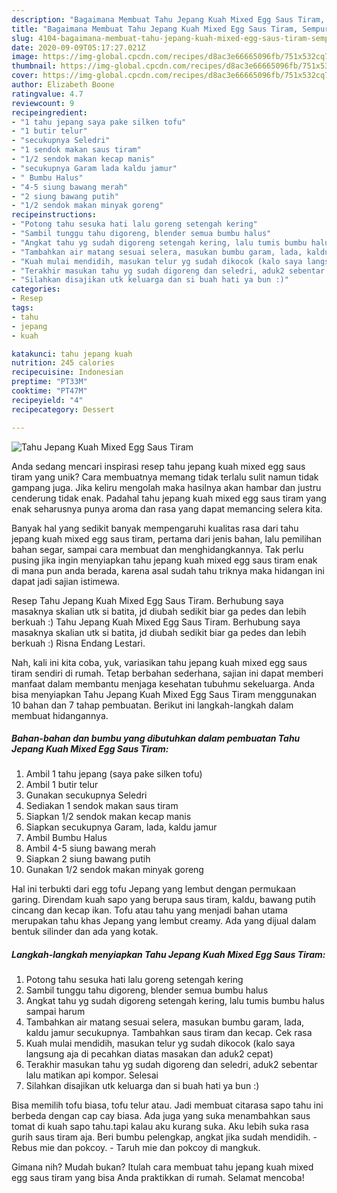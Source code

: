 ```yaml
---
description: "Bagaimana Membuat Tahu Jepang Kuah Mixed Egg Saus Tiram, Sempurna"
title: "Bagaimana Membuat Tahu Jepang Kuah Mixed Egg Saus Tiram, Sempurna"
slug: 4104-bagaimana-membuat-tahu-jepang-kuah-mixed-egg-saus-tiram-sempurna
date: 2020-09-09T05:17:27.021Z
image: https://img-global.cpcdn.com/recipes/d8ac3e66665096fb/751x532cq70/tahu-jepang-kuah-mixed-egg-saus-tiram-foto-resep-utama.jpg
thumbnail: https://img-global.cpcdn.com/recipes/d8ac3e66665096fb/751x532cq70/tahu-jepang-kuah-mixed-egg-saus-tiram-foto-resep-utama.jpg
cover: https://img-global.cpcdn.com/recipes/d8ac3e66665096fb/751x532cq70/tahu-jepang-kuah-mixed-egg-saus-tiram-foto-resep-utama.jpg
author: Elizabeth Boone
ratingvalue: 4.7
reviewcount: 9
recipeingredient:
- "1 tahu jepang saya pake silken tofu"
- "1 butir telur"
- "secukupnya Seledri"
- "1 sendok makan saus tiram"
- "1/2 sendok makan kecap manis"
- "secukupnya Garam lada kaldu jamur"
- " Bumbu Halus"
- "4-5 siung bawang merah"
- "2 siung bawang putih"
- "1/2 sendok makan minyak goreng"
recipeinstructions:
- "Potong tahu sesuka hati lalu goreng setengah kering"
- "Sambil tunggu tahu digoreng, blender semua bumbu halus"
- "Angkat tahu yg sudah digoreng setengah kering, lalu tumis bumbu halus sampai harum"
- "Tambahkan air matang sesuai selera, masukan bumbu garam, lada, kaldu jamur secukupnya. Tambahkan saus tiram dan kecap. Cek rasa"
- "Kuah mulai mendidih, masukan telur yg sudah dikocok (kalo saya langsung aja di pecahkan diatas masakan dan aduk2 cepat)"
- "Terakhir masukan tahu yg sudah digoreng dan seledri, aduk2 sebentar lalu matikan api kompor. Selesai"
- "Silahkan disajikan utk keluarga dan si buah hati ya bun :)"
categories:
- Resep
tags:
- tahu
- jepang
- kuah

katakunci: tahu jepang kuah 
nutrition: 245 calories
recipecuisine: Indonesian
preptime: "PT33M"
cooktime: "PT47M"
recipeyield: "4"
recipecategory: Dessert

---
```



![Tahu Jepang Kuah Mixed Egg Saus Tiram](https://img-global.cpcdn.com/recipes/d8ac3e66665096fb/751x532cq70/tahu-jepang-kuah-mixed-egg-saus-tiram-foto-resep-utama.jpg)

Anda sedang mencari inspirasi resep tahu jepang kuah mixed egg saus tiram yang unik? Cara membuatnya memang tidak terlalu sulit namun tidak gampang juga. Jika keliru mengolah maka hasilnya akan hambar dan justru cenderung tidak enak. Padahal tahu jepang kuah mixed egg saus tiram yang enak seharusnya punya aroma dan rasa yang dapat memancing selera kita.

Banyak hal yang sedikit banyak mempengaruhi kualitas rasa dari tahu jepang kuah mixed egg saus tiram, pertama dari jenis bahan, lalu pemilihan bahan segar, sampai cara membuat dan menghidangkannya. Tak perlu pusing jika ingin menyiapkan tahu jepang kuah mixed egg saus tiram enak di mana pun anda berada, karena asal sudah tahu triknya maka hidangan ini dapat jadi sajian istimewa.

Resep Tahu Jepang Kuah Mixed Egg Saus Tiram. Berhubung saya masaknya skalian utk si batita, jd diubah sedikit biar ga pedes dan lebih berkuah :) Tahu Jepang Kuah Mixed Egg Saus Tiram. Berhubung saya masaknya skalian utk si batita, jd diubah sedikit biar ga pedes dan lebih berkuah :) Risna Endang Lestari.


Nah, kali ini kita coba, yuk, variasikan tahu jepang kuah mixed egg saus tiram sendiri di rumah. Tetap berbahan sederhana, sajian ini dapat memberi manfaat dalam membantu menjaga kesehatan tubuhmu sekeluarga. Anda bisa menyiapkan Tahu Jepang Kuah Mixed Egg Saus Tiram menggunakan 10 bahan dan 7 tahap pembuatan. Berikut ini langkah-langkah dalam membuat hidangannya.

<!--inarticleads1-->

##### Bahan-bahan dan bumbu yang dibutuhkan dalam pembuatan Tahu Jepang Kuah Mixed Egg Saus Tiram:

1. Ambil 1 tahu jepang (saya pake silken tofu)
1. Ambil 1 butir telur
1. Gunakan secukupnya Seledri
1. Sediakan 1 sendok makan saus tiram
1. Siapkan 1/2 sendok makan kecap manis
1. Siapkan secukupnya Garam, lada, kaldu jamur
1. Ambil  Bumbu Halus
1. Ambil 4-5 siung bawang merah
1. Siapkan 2 siung bawang putih
1. Gunakan 1/2 sendok makan minyak goreng


Hal ini terbukti dari egg tofu Jepang yang lembut dengan permukaan garing. Direndam kuah sapo yang berupa saus tiram, kaldu, bawang putih cincang dan kecap ikan. Tofu atau tahu yang menjadi bahan utama merupakan tahu khas Jepang yang lembut creamy. Ada yang dijual dalam bentuk silinder dan ada yang kotak. 

<!--inarticleads2-->

##### Langkah-langkah menyiapkan Tahu Jepang Kuah Mixed Egg Saus Tiram:

1. Potong tahu sesuka hati lalu goreng setengah kering
1. Sambil tunggu tahu digoreng, blender semua bumbu halus
1. Angkat tahu yg sudah digoreng setengah kering, lalu tumis bumbu halus sampai harum
1. Tambahkan air matang sesuai selera, masukan bumbu garam, lada, kaldu jamur secukupnya. Tambahkan saus tiram dan kecap. Cek rasa
1. Kuah mulai mendidih, masukan telur yg sudah dikocok (kalo saya langsung aja di pecahkan diatas masakan dan aduk2 cepat)
1. Terakhir masukan tahu yg sudah digoreng dan seledri, aduk2 sebentar lalu matikan api kompor. Selesai
1. Silahkan disajikan utk keluarga dan si buah hati ya bun :)


Bisa memilih tofu biasa, tofu telur atau. Jadi membuat citarasa sapo tahu ini berbeda dengan cap cay biasa. Ada juga yang suka menambahkan saus tomat di kuah sapo tahu.tapi kalau aku kurang suka. Aku lebih suka rasa gurih saus tiram aja. Beri bumbu pelengkap, angkat jika sudah mendidih. - Rebus mie dan pokcoy. - Taruh mie dan pokcoy di mangkuk. 

Gimana nih? Mudah bukan? Itulah cara membuat tahu jepang kuah mixed egg saus tiram yang bisa Anda praktikkan di rumah. Selamat mencoba!
